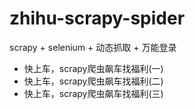 # zhihu-scrapy-spider
scrapy + selenium + 动态抓取 + 万能登录

* 快上车，scrapy爬虫飙车找福利(一)
* 快上车，scrapy爬虫飙车找福利(二)
* 快上车，scrapy爬虫飙车找福利(三)
